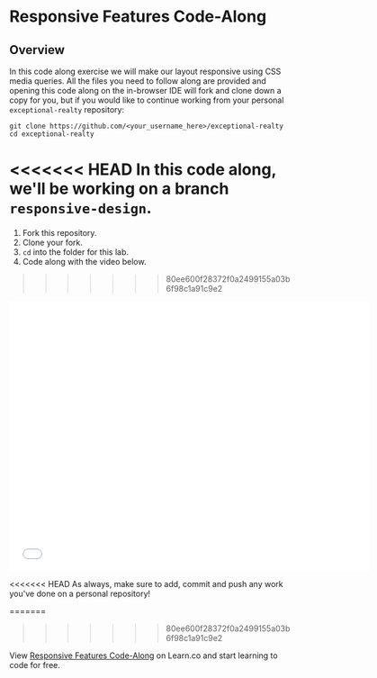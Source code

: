 # Responsive Features Code-Along

## Overview

In this code along exercise we will make our layout responsive using CSS media
queries. All the files you need to follow along are provided and opening this
code along on the in-browser IDE will fork and clone down a copy for you, but
if you would like to continue working from your personal `exceptional-realty`
repository:

```
git clone https://github.com/<your_username_here>/exceptional-realty
cd exceptional-realty
```

<<<<<<< HEAD
In this code along, we'll be working on a branch `responsive-design`.
=======
1. Fork this repository.
2. Clone your fork.
3. `cd` into the folder for this lab.
4. Code along with the video below.
>>>>>>> 80ee600f28372f0a2499155a03b6f98c1a91c9e2

<iframe width="640" height="480" src="//www.youtube.com/embed/qxxJhKd2VDE?rel=0&controls=1&showinfo=1" frameborder="0" allowfullscreen></iframe>

<<<<<<< HEAD
As always, make sure to add, commit and push any work you've done on a personal
repository!

=======
>>>>>>> 80ee600f28372f0a2499155a03b6f98c1a91c9e2
<p data-visibility='hidden'>View <a href='https://learn.co/lessons/adding-responsive-features' title='Responsive Features Code-Along'>Responsive Features Code-Along</a> on Learn.co and start learning to code for free.</p>
